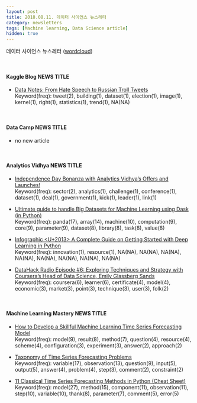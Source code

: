 ```yaml
---
layout: post
title: 2018.08.11. 데이터 사이언스 뉴스레터
category: newsletters
tags: [Machine learning, Data Science article]
hidden: true
---
```


데이터 사이언스 뉴스레터 ([wordcloud](https://raw.githubusercontent.com/2econsulting/2econsulting.github.io/master/data/newsletter/output/report/wordcloud_20180811.png))

<br>

#### Kaggle Blog NEWS TITLE

* [Data Notes: From Hate Speech to Russian Troll Tweets](http://blog.kaggle.com/2018/08/09/data-notes-from-hate-speech-to-russian-troll-tweets/)
<br>Keyword(freq): tweet(2), building(1), dataset(1), election(1), image(1), kernel(1), right(1), statistics(1), trend(1), NA(NA)

<br>

#### Data Camp NEWS TITLE

* no new article



<br>

#### Analytics Vidhya NEWS TITLE

* [Independence Day Bonanza with Analytics Vidhya’s Offers and Launches!](https://www.analyticsvidhya.com/blog/2018/08/independence-day-bonanza-analytics-vidhyas-offers-launches/)
<br>Keyword(freq): sector(2), analytics(1), challenge(1), conference(1), dataset(1), deal(1), government(1), kick(1), leader(1), link(1)

* [Ultimate guide to handle Big Datasets for Machine Learning using Dask (in Python)](https://www.analyticsvidhya.com/blog/2018/08/dask-big-datasets-machine_learning-python/)
<br>Keyword(freq): panda(17), array(14), machine(10), computation(9), core(9), parameter(9), dataset(8), library(8), task(8), value(8)

* [Infographic <U+2013> A Complete Guide on Getting Started with Deep Learning in Python](https://www.analyticsvidhya.com/blog/2018/08/infographic-complete-deep-learning-path/)
<br>Keyword(freq): innovation(1), resource(1), NA(NA), NA(NA), NA(NA), NA(NA), NA(NA), NA(NA), NA(NA), NA(NA)

* [DataHack Radio Episode #6: Exploring Techniques and Strategy with Coursera’s Head of Data Science, Emily Glassberg Sands](https://www.analyticsvidhya.com/blog/2018/08/datahack-radio-episode-4-coursera-data-science-emily-glassberg-sands/)
<br>Keyword(freq): coursera(6), learner(6), certificate(4), model(4), economic(3), market(3), point(3), technique(3), user(3), folk(2)

<br>

#### Machine Learning Mastery NEWS TITLE

* [How to Develop a Skillful Machine Learning Time Series Forecasting Model](https://machinelearningmastery.com/how-to-develop-a-skilful-time-series-forecasting-model/)
<br>Keyword(freq): model(9), result(8), method(7), question(4), resource(4), scheme(4), configuration(3), experiment(3), answer(2), approach(2)

* [Taxonomy of Time Series Forecasting Problems](https://machinelearningmastery.com/taxonomy-of-time-series-forecasting-problems/)
<br>Keyword(freq): variable(17), observation(13), question(9), input(5), output(5), answer(4), problem(4), step(3), comment(2), constraint(2)

* [11 Classical Time Series Forecasting Methods in Python (Cheat Sheet)](https://machinelearningmastery.com/time-series-forecasting-methods-in-python-cheat-sheet/)
<br>Keyword(freq): model(27), method(15), component(11), observation(11), step(10), variable(10), thank(8), parameter(7), comment(5), error(5)

<br>


